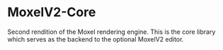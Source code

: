# MoxelV2-Core
Second rendition of the Moxel rendering engine. This is the core library which serves as the backend to the optional MoxelV2 editor.
